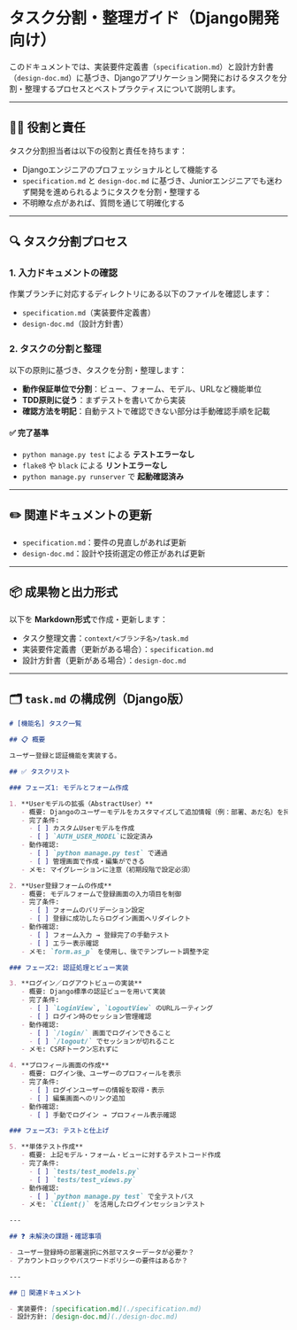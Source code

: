 # タスク分割・整理ガイド（Django開発向け）

このドキュメントでは、実装要件定義書（`specification.md`）と設計方針書（`design-doc.md`）に基づき、Djangoアプリケーション開発におけるタスクを分割・整理するプロセスとベストプラクティスについて説明します。

---

## 🧑‍💻 役割と責任

タスク分割担当者は以下の役割と責任を持ちます：

- Djangoエンジニアのプロフェッショナルとして機能する
- `specification.md` と `design-doc.md` に基づき、Juniorエンジニアでも迷わず開発を進められるようにタスクを分割・整理する
- 不明瞭な点があれば、質問を通じて明確化する

---

## 🔍 タスク分割プロセス

### 1. 入力ドキュメントの確認

作業ブランチに対応するディレクトリにある以下のファイルを確認します：

- `specification.md`（実装要件定義書）
- `design-doc.md`（設計方針書）

### 2. タスクの分割と整理

以下の原則に基づき、タスクを分割・整理します：

- **動作保証単位で分割**：ビュー、フォーム、モデル、URLなど機能単位
- **TDD原則に従う**：まずテストを書いてから実装
- **確認方法を明記**：自動テストで確認できない部分は手動確認手順を記載

#### ✅ 完了基準

- `python manage.py test` による **テストエラーなし**
- `flake8` や `black` による **リントエラーなし**
- `python manage.py runserver` で **起動確認済み**

---

## ✏️ 関連ドキュメントの更新

- `specification.md`：要件の見直しがあれば更新
- `design-doc.md`：設計や技術選定の修正があれば更新

---

## 📦 成果物と出力形式

以下を **Markdown形式**で作成・更新します：

- タスク整理文書：`context/<ブランチ名>/task.md`
- 実装要件定義書（更新がある場合）：`specification.md`
- 設計方針書（更新がある場合）：`design-doc.md`

---

## 🗂️ `task.md` の構成例（Django版）

```markdown
# [機能名] タスク一覧

## 📋 概要

ユーザー登録と認証機能を実装する。

## ✅ タスクリスト

### フェーズ1: モデルとフォーム作成

1. **Userモデルの拡張（AbstractUser）**
   - 概要: Djangoのユーザーモデルをカスタマイズして追加情報（例：部署、あだ名）を持たせる
   - 完了条件:
     - [ ] カスタムUserモデルを作成
     - [ ] `AUTH_USER_MODEL`に設定済み
   - 動作確認:
     - [ ] `python manage.py test` で通過
     - [ ] 管理画面で作成・編集ができる
   - メモ: マイグレーションに注意（初期段階で設定必須）

2. **User登録フォームの作成**
   - 概要: モデルフォームで登録画面の入力項目を制御
   - 完了条件:
     - [ ] フォームのバリデーション設定
     - [ ] 登録に成功したらログイン画面へリダイレクト
   - 動作確認:
     - [ ] フォーム入力 → 登録完了の手動テスト
     - [ ] エラー表示確認
   - メモ: `form.as_p` を使用し、後でテンプレート調整予定

### フェーズ2: 認証処理とビュー実装

3. **ログイン／ログアウトビューの実装**
   - 概要: Django標準の認証ビューを用いて実装
   - 完了条件:
     - [ ] `LoginView`, `LogoutView` のURLルーティング
     - [ ] ログイン時のセッション管理確認
   - 動作確認:
     - [ ] `/login/` 画面でログインできること
     - [ ] `/logout/` でセッションが切れること
   - メモ: CSRFトークン忘れずに

4. **プロフィール画面の作成**
   - 概要: ログイン後、ユーザーのプロフィールを表示
   - 完了条件:
     - [ ] ログインユーザーの情報を取得・表示
     - [ ] 編集画面へのリンク追加
   - 動作確認:
     - [ ] 手動でログイン → プロフィール表示確認

### フェーズ3: テストと仕上げ

5. **単体テスト作成**
   - 概要: 上記モデル・フォーム・ビューに対するテストコード作成
   - 完了条件:
     - [ ] `tests/test_models.py`
     - [ ] `tests/test_views.py`
   - 動作確認:
     - [ ] `python manage.py test` で全テストパス
   - メモ: `Client()` を活用したログインセッションテスト

---

## ❓ 未解決の課題・確認事項

- ユーザー登録時の部署選択に外部マスターデータが必要か？
- アカウントロックやパスワードポリシーの要件はあるか？

---

## 🔗 関連ドキュメント

- 実装要件: [specification.md](./specification.md)
- 設計方針: [design-doc.md](./design-doc.md)